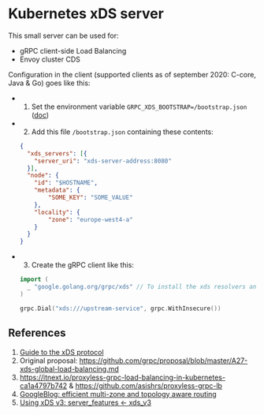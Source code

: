 # Kubernetes xDS server
This small server can be used for:
- gRPC client-side Load Balancing
- Envoy cluster CDS

Configuration in the client (supported clients as of september 2020: C-core, Java & Go) goes like this:

- 1. Set the environment variable `GRPC_XDS_BOOTSTRAP=/bootstrap.json` ([doc](https://github.com/grpc/grpc-go/tree/master/examples/features/xds))
- 2. Add this file `/bootstrap.json` containing these contents:
     
    ```json
    {
      "xds_servers": [{
        "server_uri": "xds-server-address:8080"
      }],
      "node": {
        "id": "$HOSTNAME",
        "metadata": {
            "SOME_KEY": "SOME_VALUE"
        },
        "locality": {
            "zone": "europe-west4-a"
        }
      }
    } 
    ```
- 3. Create the gRPC client like this:
    ```go
    import (
      _ "google.golang.org/grpc/xds" // To install the xds resolvers and balancers.
    )
  
    grpc.Dial("xds:///upstream-service", grpc.WithInsecure())
    ```

## References
1. [Guide to the xDS protocol](https://www.envoyproxy.io/docs/envoy/latest/api-docs/xds_protocol)
1. Original proposal: https://github.com/grpc/proposal/blob/master/A27-xds-global-load-balancing.md
1. https://itnext.io/proxyless-grpc-load-balancing-in-kubernetes-ca1a4797b742 & https://github.com/asishrs/proxyless-grpc-lb
1. [GoogleBlog: efficient multi-zone and topology aware routing](https://opensource.googleblog.com/2020/11/kubernetes-efficient-multi-zone.html)
1. [Using xDS v3: server_features <- xds_v3](https://github.com/grpc/proposal/blob/master/A30-xds-v3.md)
